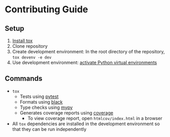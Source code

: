 # Contributing Guide

## Setup

1. [Install tox](https://tox.wiki/en/latest/installation.html)
2. Clone repository
3. Create development environment: In the root directory of the repository, `tox devenv -e dev`
4. Use development environment: [activate Python virtual environments](https://realpython.com/python-virtual-environments-a-primer/#activate-it)

## Commands

- `tox`
    - Tests using [pytest](https://pypi.org/project/pytest/)
    - Formats using [black](https://pypi.org/project/black/)
    - Type checks using [mypy](https://pypi.org/project/mypy/)
    - Generates coverage reports using [coverage](https://pypi.org/project/coverage/)
        - To view coverage report, open `htmlcov/index.html` in a browser
- All `tox` dependencies are installed in the development environment so that they can be run independently
